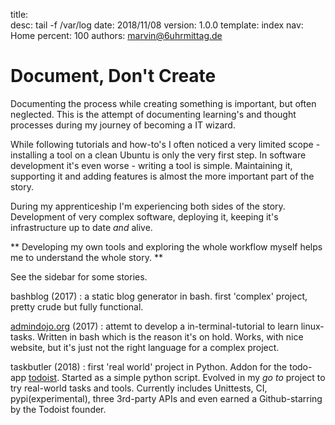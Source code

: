 title:      
desc:       tail -f /var/log
date:       2018/11/08
version:    1.0.0
template:   index
nav:        Home
percent:    100
authors:    marvin@6uhrmittag.de


# Document, Don't Create

Documenting the process while creating something is important, but often neglected. This is the attempt of documenting learning's
and thought processes during my journey of becoming a IT wizard.

While following tutorials and how-to's I often noticed a very limited scope - installing a 
tool on a clean Ubuntu is only the very first step. In software development it's even worse - writing a tool is simple. Maintaining it, 
supporting it and adding features is almost the more important part of the story.

During my apprenticeship I'm experiencing both sides of the story. Development of very complex software, deploying it, keeping it's infrastructure up to date *and* alive.

** Developing my own tools and exploring the whole workflow myself helps me to understand the whole story. **

See the sidebar for some stories.

bashblog (2017)
:   a static blog generator in bash. first 'complex' project, pretty crude but fully functional.

[admindojo.org](https://admindojo.org) (2017)
:   attemt to develop a in-terminal-tutorial to learn linux-tasks. Written in bash which is the reason it's on hold.
    Works, with nice website, but it's just not the right language for a complex project.
    
taskbutler (2018)
:   first 'real world' project in Python. Addon for the todo-app [todoist](https://todoist.com). Started as a simple python script.
    Evolved in my *go to* project to try real-world tasks and tools. Currently includes Unittests, CI, pypi(experimental), three 3rd-party APIs and even earned a Github-starring by the Todoist founder.
     